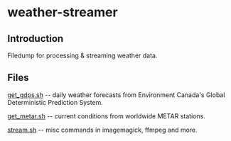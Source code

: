 # weather-streamer

## Introduction

Filedump for processing & streaming weather data.

## Files

[get_gdps.sh](https://github.com/geographyclub/weather-streamer/blob/master/get_gdps.sh) -- daily weather forecasts from Environment Canada's Global Deterministic Prediction System.

[get_metar.sh](https://github.com/geographyclub/weather-streamer/blob/master/get_metar.sh) -- current conditions from worldwide METAR stations.

[stream.sh](https://github.com/geographyclub/weather-streamer/blob/master/streamer.sh) -- misc commands in imagemagick, ffmpeg and more.
